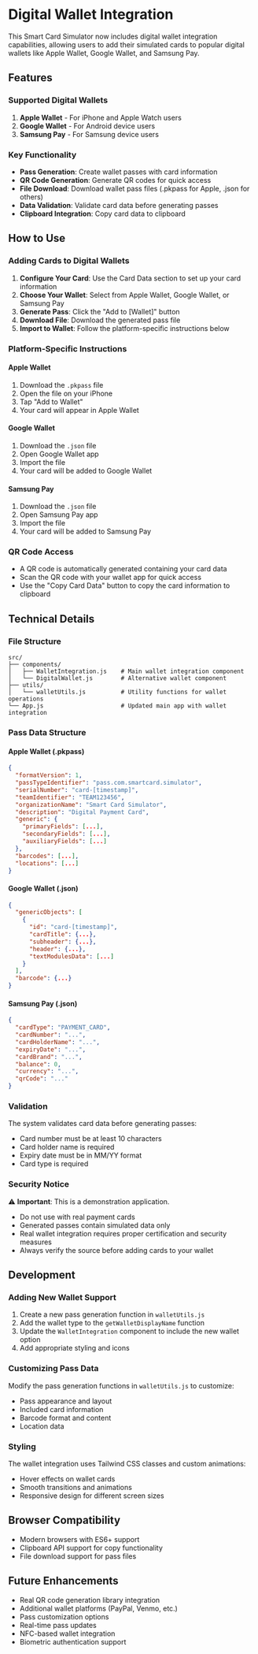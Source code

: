 # Digital Wallet Integration

This Smart Card Simulator now includes digital wallet integration capabilities, allowing users to add their simulated cards to popular digital wallets like Apple Wallet, Google Wallet, and Samsung Pay.

## Features

### Supported Digital Wallets

1. **Apple Wallet** - For iPhone and Apple Watch users
2. **Google Wallet** - For Android device users  
3. **Samsung Pay** - For Samsung device users

### Key Functionality

- **Pass Generation**: Create wallet passes with card information
- **QR Code Generation**: Generate QR codes for quick access
- **File Download**: Download wallet pass files (.pkpass for Apple, .json for others)
- **Data Validation**: Validate card data before generating passes
- **Clipboard Integration**: Copy card data to clipboard

## How to Use

### Adding Cards to Digital Wallets

1. **Configure Your Card**: Use the Card Data section to set up your card information
2. **Choose Your Wallet**: Select from Apple Wallet, Google Wallet, or Samsung Pay
3. **Generate Pass**: Click the "Add to [Wallet]" button
4. **Download File**: Download the generated pass file
5. **Import to Wallet**: Follow the platform-specific instructions below

### Platform-Specific Instructions

#### Apple Wallet
1. Download the `.pkpass` file
2. Open the file on your iPhone
3. Tap "Add to Wallet"
4. Your card will appear in Apple Wallet

#### Google Wallet
1. Download the `.json` file
2. Open Google Wallet app
3. Import the file
4. Your card will be added to Google Wallet

#### Samsung Pay
1. Download the `.json` file
2. Open Samsung Pay app
3. Import the file
4. Your card will be added to Samsung Pay

### QR Code Access

- A QR code is automatically generated containing your card data
- Scan the QR code with your wallet app for quick access
- Use the "Copy Card Data" button to copy the card information to clipboard

## Technical Details

### File Structure

```
src/
├── components/
│   ├── WalletIntegration.js    # Main wallet integration component
│   └── DigitalWallet.js        # Alternative wallet component
├── utils/
│   └── walletUtils.js          # Utility functions for wallet operations
└── App.js                      # Updated main app with wallet integration
```

### Pass Data Structure

#### Apple Wallet (.pkpass)
```json
{
  "formatVersion": 1,
  "passTypeIdentifier": "pass.com.smartcard.simulator",
  "serialNumber": "card-[timestamp]",
  "teamIdentifier": "TEAM123456",
  "organizationName": "Smart Card Simulator",
  "description": "Digital Payment Card",
  "generic": {
    "primaryFields": [...],
    "secondaryFields": [...],
    "auxiliaryFields": [...]
  },
  "barcodes": [...],
  "locations": [...]
}
```

#### Google Wallet (.json)
```json
{
  "genericObjects": [
    {
      "id": "card-[timestamp]",
      "cardTitle": {...},
      "subheader": {...},
      "header": {...},
      "textModulesData": [...]
    }
  ],
  "barcode": {...}
}
```

#### Samsung Pay (.json)
```json
{
  "cardType": "PAYMENT_CARD",
  "cardNumber": "...",
  "cardHolderName": "...",
  "expiryDate": "...",
  "cardBrand": "...",
  "balance": 0,
  "currency": "...",
  "qrCode": "..."
}
```

### Validation

The system validates card data before generating passes:

- Card number must be at least 10 characters
- Card holder name is required
- Expiry date must be in MM/YY format
- Card type is required

### Security Notice

⚠️ **Important**: This is a demonstration application. 

- Do not use with real payment cards
- Generated passes contain simulated data only
- Real wallet integration requires proper certification and security measures
- Always verify the source before adding cards to your wallet

## Development

### Adding New Wallet Support

1. Create a new pass generation function in `walletUtils.js`
2. Add the wallet type to the `getWalletDisplayName` function
3. Update the `WalletIntegration` component to include the new wallet option
4. Add appropriate styling and icons

### Customizing Pass Data

Modify the pass generation functions in `walletUtils.js` to customize:
- Pass appearance and layout
- Included card information
- Barcode format and content
- Location data

### Styling

The wallet integration uses Tailwind CSS classes and custom animations:
- Hover effects on wallet cards
- Smooth transitions and animations
- Responsive design for different screen sizes

## Browser Compatibility

- Modern browsers with ES6+ support
- Clipboard API support for copy functionality
- File download support for pass files

## Future Enhancements

- Real QR code generation library integration
- Additional wallet platforms (PayPal, Venmo, etc.)
- Pass customization options
- Real-time pass updates
- NFC-based wallet integration
- Biometric authentication support
